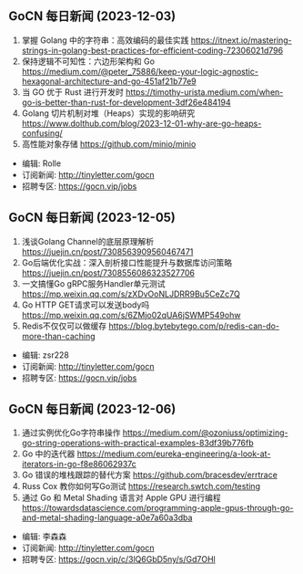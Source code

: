 ## GoCN 每日新闻 (2023-12-03)
1. 掌握 Golang 中的字符串：高效编码的最佳实践 https://itnext.io/mastering-strings-in-golang-best-practices-for-efficient-coding-72306021d796
2. 保持逻辑不可知性：六边形架构和 Go https://medium.com/@peter_75886/keep-your-logic-agnostic-hexagonal-architecture-and-go-451af21b77e9
3. 当 GO 优于 Rust 进行开发时 https://timothy-urista.medium.com/when-go-is-better-than-rust-for-development-3df26e484194
4. Golang 切片机制对堆（Heaps）实现的影响研究 https://www.dolthub.com/blog/2023-12-01-why-are-go-heaps-confusing/
5. 高性能对象存储 https://github.com/minio/minio

- 编辑: Rolle
- 订阅新闻: http://tinyletter.com/gocn
- 招聘专区: https://gocn.vip/jobs 


## GoCN 每日新闻 (2023-12-05)

1. 浅谈Golang Channel的底层原理解析 https://juejin.cn/post/7308563909560467471
2. Go后端优化实战：深入剖析接口性能提升与数据库访问策略 https://juejin.cn/post/7308556086323527706
3. 一文搞懂Go gRPC服务Handler单元测试 https://mp.weixin.qq.com/s/zXDvOoNLJDRR9Bu5CeZc7Q
4. Go HTTP GET请求可以发送body吗 https://mp.weixin.qq.com/s/6ZMjo02qUA6jSWMP549ohw 
5. Redis不仅仅可以做缓存 https://blog.bytebytego.com/p/redis-can-do-more-than-caching

- 编辑: zsr228
- 订阅新闻: http://tinyletter.com/gocn
- 招聘专区: https://gocn.vip/jobs


##  GoCN 每日新闻 (2023-12-06)

1. 通过实例优化Go字符串操作 https://medium.com/@ozoniuss/optimizing-go-string-operations-with-practical-examples-83df39b776fb
2. Go 中的迭代器 https://medium.com/eureka-engineering/a-look-at-iterators-in-go-f8e86062937c
3. Go 错误的堆栈跟踪的替代方案 https://github.com/bracesdev/errtrace
4. Russ Cox 教你如何写Go测试 https://research.swtch.com/testing
5. 通过 Go 和 Metal Shading 语言对 Apple GPU 进行编程 https://towardsdatascience.com/programming-apple-gpus-through-go-and-metal-shading-language-a0e7a60a3dba

- 编辑: 李森森
- 订阅新闻: http://tinyletter.com/gocn
- 招聘专区: https://gocn.vip/c/3lQ6GbD5ny/s/Gd7OHl

